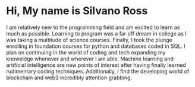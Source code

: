 # Hi, My name is Silvano Ross
I am relatively new to the programming field and am excited to learn as much as possible. 
Learning to program was a far off dream in college as I was taking a multitude of science courses.
Finally, I took the plunge enrolling in foundation courses for python and databases coded in SQL. I plan on continuing in the world of coding and tech expanding
my knoweldge whenever and wherever I am able. Machine learning and artificial intelligence are new points of interest after 
having finally learned rudimentary coding techniques. Additionally, I find the developing world of blockchain and web3 incredibly attention grabbing.
